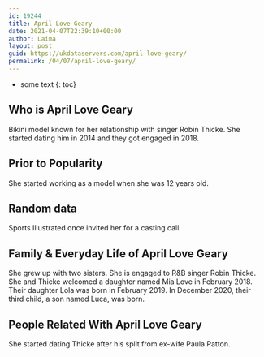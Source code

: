 ```yaml
---
id: 19244
title: April Love Geary
date: 2021-04-07T22:39:10+00:00
author: Laima
layout: post
guid: https://ukdataservers.com/april-love-geary/
permalink: /04/07/april-love-geary/
---
```


* some text
{: toc}


## Who is April Love Geary
                  
                  
                  
Bikini model known for her relationship with singer Robin Thicke. She started dating him in 2014 and they got engaged in 2018. 
                  
              
            
              
            
                
                
                
## Prior to Popularity
                  
                  
                  
She started working as a model when she was 12 years old.
                  
              
            
              
            
                
                
                
## Random data
                  
                  
                  
Sports Illustrated once invited her for a casting call.
                  
              
            
              
            
                
                
                
## Family & Everyday Life of April Love Geary
                  
                  
                  
She grew up with two sisters. She is engaged to R&B singer Robin Thicke. She and Thicke welcomed a daughter named Mia Love in February 2018. Their daughter Lola was born in February 2019. In December 2020, their third child, a son named Luca, was born.
                  
              
            
              
            
                
                
                
## People Related With April Love Geary
                  
                  
                  
She started dating Thicke after his split from ex-wife Paula Patton.
                  
              
            
              
            
                
              
            
              
              
            
            
              
            
          
          
          